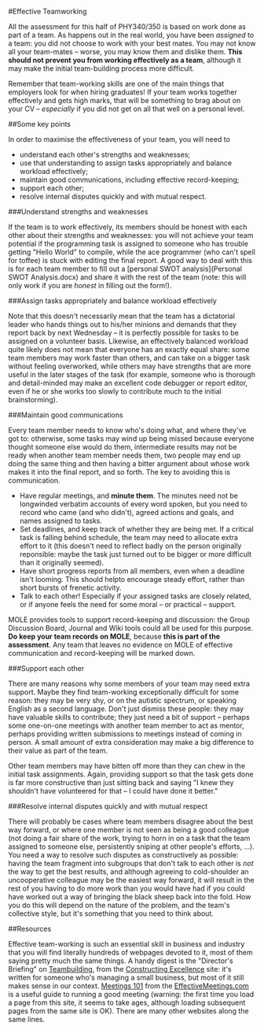 #Effective Teamworking

All the assessment for this half of PHY340/350 is based on work done as part of a team.  As happens out in the real world, you have been *assigned* to a team: you did not choose to work with your best mates.  You may not know all your team-mates &ndash; worse, you may know them and dislike them.  **This should not prevent you from working effectively as a team**, although it may make the initial team-building process more difficult.

Remember that team-working skills are one of the main things that employers look for when hiring graduates!  If your team works together effectively and gets high marks, that will be something to brag about on your CV &ndash; *especially* if you did not get on all that well on a personal level.

##Some key points

In order to maximise the effectiveness of your team, you will need to 

* understand each other's strengths and weaknesses;
* use that understanding to assign tasks appropriately and balance workload effectively;
* maintain good communications, including effective record-keeping;
* support each other;
* resolve internal disputes quickly and with mutual respect.

###Understand strengths and weaknesses

If the team is to work effectively, its members should be honest with each other about their strengths and weaknesses: you will not achieve your team potential if the programming task is assigned to someone who has trouble getting "Hello World" to compile, while the ace programmer (who can't spell for toffee) is stuck with editing the final report.  A good way to deal with this is for each team member to fill out a [personal SWOT analysis](Personal SWOT Analysis.docx) and share it with the rest of the team (note: this will only work if you are *honest* in filling out the form!).

###Assign tasks appropriately and balance workload effectively

Note that this doesn't necessarily mean that the team has a dictatorial leader who hands things out to his/her minions and demands that they report back by next Wednesday &ndash; it is perfectly possible for tasks to be assigned on a volunteer basis.  Likewise, an effectively balanced workload quite likely does not mean that everyone has an exactly equal share: some team members may work faster than others, and can take on a bigger task without feeling overworked, while others may have strengths that are more useful in the later stages of the task (for example, someone who is thorough and detail-minded may make an excellent code debugger or report editor, even if he or she works too slowly to contribute much to the initial brainstorming).

###Maintain good communications

Every team member needs to know who's doing what, and where they've got to: otherwise, some tasks may wind up being missed because everyone thought someone else would do them, intermediate results may not be ready when another team member needs them, two people may end up doing the same thing and then having a bitter argument about whose work makes it into the final report, and so forth.  The key to avoiding this is communication.

* Have regular meetings, and **minute them**.  The minutes need not be longwinded verbatim accounts of every word spoken, but you need to record who came (and who didn't), agreed actions and goals, and names assigned to tasks.  
* Set deadlines, and keep track of whether they are being met.  If a critical task is falling behind schedule, the team may need to allocate extra effort to it (this doesn't need to reflect badly on the person originally reponsible: maybe the task just turned out to be bigger or more difficult than it originally seemed).
* Have short progress reports from all members, even when a deadline isn't looming.  This should helpto encourage steady effort, rather than short bursts of frenetic activity.
* Talk to each other!  Especially if your assigned tasks are closely related, or if anyone feels the need for some moral &ndash; or practical &ndash; support.

MOLE provides tools to support record-keeping and discussion: the Group Discussion Board, Journal and Wiki tools could all be used for this purpose.  **Do keep your team records on MOLE**, because **this is part of the assessment**.  Any team that leaves no evidence on MOLE of effective communication and record-keeping will be marked down.

###Support each other

There are many reasons why some members of your team may need extra support.  Maybe they find team-working exceptionally difficult for some reason: they may be very shy, or on the autistic spectrum, or speaking English as a second language.  Don't just dismiss these people: they may have valuable skills to contribute; they just need a bit of support &ndash; perhaps some one-on-one meetings with another team member to act as mentor, perhaps providing written submissions to meetings instead of coming in person. A small amount of extra consideration may make a big difference to their value as part of the team.

Other team members may have bitten off more than they can chew in the initial task assignments.  Again, providing support so that the task gets done is far more constructive than just sitting back and saying "I knew they shouldn't have volunteered for that &ndash; I could have done it better."  

###Resolve internal disputes quickly and with mutual respect

There will probably be cases where team members disagree about the best way forward, or where one member is not seen as being a good colleague (not doing a fair share of the work, trying to horn in on a task that the team assigned to someone else, persistently sniping at other people's efforts, ...).  You need a way to resolve such disputes as constructively as possible: having the team fragment into subgroups that don't talk to each other is *not* the way to get the best results, and although agreeing to cold-shoulder an uncooperative colleague may be the easiest way forward, it will result in the rest of you having to do more work than you would have had if you could have worked out a way of bringing the black sheep back into the fold.  How you do this will depend on the nature of the problem, and the team's collective style, but it's something that you need to think about.

##Resources

Effective team-working is such an essential skill in business and industry that you will find literally hundreds of webpages devoted to it, most of them saying pretty much the same things.  A handy digest is the "Director's Briefing" on [Teambuilding](http://constructingexcellence.org.uk/wp-content/uploads/2015/03/Hr31team.pdf), from the [Constructing Excellence](http://constructingexcellence.org.uk/resources/teamworking/) site: it's written for someone who's managing a small business, but most of it still makes sense in our context.  [Meetings 101](http://www.effectivemeetings.com/meetingbasics/training.asp) from the [EffectiveMeetings.com](http://www.effectivemeetings.com/) is a useful guide to running a good meeting (warning: the first time you load a page from this site, it seems to take ages, although loading subsequent pages from the same site is OK).  There are many other websites along the same lines.
